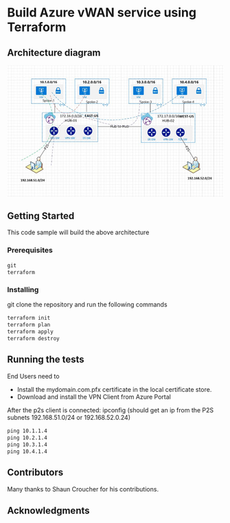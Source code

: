 
# Build Azure vWAN service using Terraform



## Architecture diagram

![alt text for image](images/vwan-hld.JPG)

## Getting Started




This code sample will build the above architecture

### Prerequisites
```
git
terraform
```
### Installing

git clone the repository and run the following commands

```
terraform init
terraform plan
terraform apply
terraform destroy
```



## Running the tests

End Users need to
- Install the mydomain.com.pfx certificate in the local certificate store.
- Download and install the VPN Client from Azure Portal

After the p2s client is connected:
ipconfig (should get an ip from the P2S subnets 192.168.51.0/24 or 192.168.52.0.24)

```
ping 10.1.1.4
ping 10.2.1.4
ping 10.3.1.4
ping 10.4.1.4
```


## Contributors

Many thanks to Shaun Croucher for his contributions.


## Acknowledgments


